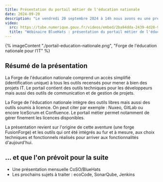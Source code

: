 ```yaml
---
title: Présentation du portail métier de l'éducation nationale
date: 2024-09-20
description: "Le vendredi 20 septembre 2024 à 14h nous avons eu une présentation du portail métier de l'éducation nationale par Erwan Garel (DNE), Matthieu Gastineau (DSII) et Romain Stephan (DSII)."
video:
  src: https://tube.numerique.gouv.fr/videos/embed/2ba94dda-2439-4d28-9427-c38fa6a6bff8
  title: "Wébinaire BlueHats : présentation du portail métier de l'éducation nationale"
---
```


{% imageContent "./portail-education-nationale.png", "Forge de l'éducation nationale pour l’IT" %}

## Résumé de la présentation

La Forge de l'éducation nationale comprend un accès simplifié (identification unique) à tous les outils recensés pour mener à bien des projets IT. Le portail contient des outils techniques pour les développeurs mais aussi des outils de communication et de gestion de projets. 

La Forge de l'éducation nationale intègre des outils libres mais aussi des outils soumis à licence. On peut citer par exemple : Nuxeo, GitLab ou encore IceScrum et Confluence. Le portail métier permet notamment de gérer finement les licences disponibles. 

La présentation revient sur l'origine de cette aventure (une forge FusionForge) et les outils qui ont été intégrés au fur et à mesure, aux choix techniques et fonctionnels réalisés pour arriver aux fonctionnalités d'aujourd'hui.

## ... et que l'on prévoit pour la suite

- Une présentation mensuelle CoSO/BlueHats
- Les prochains sujets à traiter : ecoCode, SonarQube, Jenkins
